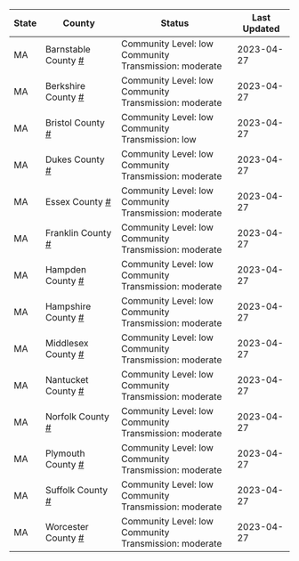 State | County | Status | Last Updated
--- | --- | --- | --- 
MA | Barnstable County <a href="#barnstable_county">#</a> | <a name="barnstable_county"></a>Community Level: low<br/>Community Transmission: moderate | 2023-04-27
MA | Berkshire County <a href="#berkshire_county">#</a> | <a name="berkshire_county"></a>Community Level: low<br/>Community Transmission: moderate | 2023-04-27
MA | Bristol County <a href="#bristol_county">#</a> | <a name="bristol_county"></a>Community Level: low<br/>Community Transmission: low | 2023-04-27
MA | Dukes County <a href="#dukes_county">#</a> | <a name="dukes_county"></a>Community Level: low<br/>Community Transmission: moderate | 2023-04-27
MA | Essex County <a href="#essex_county">#</a> | <a name="essex_county"></a>Community Level: low<br/>Community Transmission: moderate | 2023-04-27
MA | Franklin County <a href="#franklin_county">#</a> | <a name="franklin_county"></a>Community Level: low<br/>Community Transmission: moderate | 2023-04-27
MA | Hampden County <a href="#hampden_county">#</a> | <a name="hampden_county"></a>Community Level: low<br/>Community Transmission: moderate | 2023-04-27
MA | Hampshire County <a href="#hampshire_county">#</a> | <a name="hampshire_county"></a>Community Level: low<br/>Community Transmission: moderate | 2023-04-27
MA | Middlesex County <a href="#middlesex_county">#</a> | <a name="middlesex_county"></a>Community Level: low<br/>Community Transmission: moderate | 2023-04-27
MA | Nantucket County <a href="#nantucket_county">#</a> | <a name="nantucket_county"></a>Community Level: low<br/>Community Transmission: moderate | 2023-04-27
MA | Norfolk County <a href="#norfolk_county">#</a> | <a name="norfolk_county"></a>Community Level: low<br/>Community Transmission: moderate | 2023-04-27
MA | Plymouth County <a href="#plymouth_county">#</a> | <a name="plymouth_county"></a>Community Level: low<br/>Community Transmission: moderate | 2023-04-27
MA | Suffolk County <a href="#suffolk_county">#</a> | <a name="suffolk_county"></a>Community Level: low<br/>Community Transmission: moderate | 2023-04-27
MA | Worcester County <a href="#worcester_county">#</a> | <a name="worcester_county"></a>Community Level: low<br/>Community Transmission: moderate | 2023-04-27
